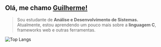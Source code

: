 ## Olá, me chamo <a href="https://github.com/uguisousa">Guilherme!</a>
<blockquote>
Sou estudante de <b>Análise e Desenvolvimento de Sistemas.</b> Atualmente, estou aprendendo um pouco mais sobre a <b>linguagem C</b>, frameworks web e outras ferramentas.
</blockquote>

![Top Langs](https://github-readme-stats.vercel.app/api/top-langs/?username=uguisousa&hide_progress=true&hide_title=true)



